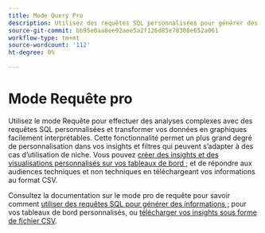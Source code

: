 ```yaml
---
title: Mode Query Pro
description: Utilisez des requêtes SQL personnalisées pour générer des graphiques et des informations pour vos tableaux de bord personnalisés.
source-git-commit: bb95e0aa8ee92aee5a2f126d85e78308e652a061
workflow-type: tm+mt
source-wordcount: '112'
ht-degree: 0%

---
```


# Mode Requête pro

Utilisez le mode Requête pour effectuer des analyses complexes avec des requêtes SQL personnalisées et transformer vos données en graphiques facilement interprétables. Cette fonctionnalité permet un plus grand degré de personnalisation dans vos insights et filtres qui peuvent s’adapter à des cas d’utilisation de niche. Vous pouvez [créer des insights et des visualisations personnalisés sur vos tableaux de bord ;](../../../dashboards/data-distiller/customizable-insights/overview.md) et de répondre aux audiences techniques et non techniques en téléchargeant vos informations au format CSV.

Consultez la documentation sur le mode pro de requête pour savoir comment [utiliser des requêtes SQL pour générer des informations ;](../../../dashboards/data-distiller/customizable-insights/query-pro-mode.md) pour vos tableaux de bord personnalisés, ou [télécharger vos insights sous forme de fichier CSV](../../../dashboards/data-distiller/customizable-insights/view-more.md#download-csv).
